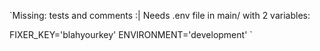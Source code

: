 `Missing: tests and comments :|
Needs .env file in main/ with 2 variables:

FIXER_KEY='blahyourkey'
ENVIRONMENT='development'
`
